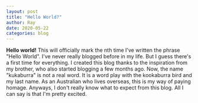 ```yaml
---
layout: post
title: "Hello World?"
author: Ray
date: 2020-05-22
categories: blog
---
```

**Hello world!**
This will officially mark the nth time I've written the phrase "Hello World". I've never really blogged before in my life. But I guess there's a first time for everything. I created this blog thanks to the inspiration from my brother, who also started blogging a few months ago.
Now, the name "kukaburra" is not a real word. It is a word play with the kookaburra bird and my last name. As an Australian who lives overseas, this is my way of paying homage.
Anyways, I don't really know what to expect from this blog. All I can say is that I'm pretty excited.
